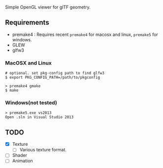 Simple OpenGL viewer for glTF geometry.

## Requirements

* premake4 : Requires recent `premake4` for macosx and linux, `premake5` for windows.
* GLEW
* glfw3

### MacOSX and Linux


    # optional. set pkg-config path to find glfw3
    $ export PKG_CONFIG_PATH=/path/to/pkgconfig

    > premake4 gmake
    $ make

### Windows(not tested)

    > premake5.exe vs2013
    Open .sln in Visual Studio 2013

## TODO

* [x] Texture
  * [ ] Various texture format.
* [ ] Shader
* [ ] Animation
